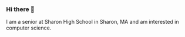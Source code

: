 ### Hi there 👋

I am a senior at Sharon High School in Sharon, MA and am interested in computer science.
